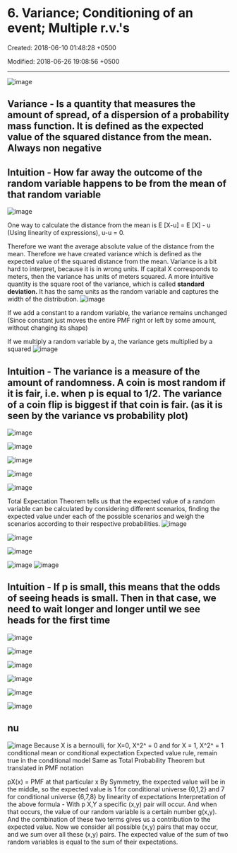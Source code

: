 # 6. Variance; Conditioning of an event; Multiple r.v.'s

Created: 2018-06-10 01:48:28 +0500

Modified: 2018-06-26 19:08:56 +0500

---

![image](media/Intro-Syllabus_6.-Variance;-Conditioning-of-an-event;-Multiple-r.v.'s-image1.png)

## Variance - Is a quantity that measures the amount of spread, of a dispersion of a probability mass function. It is defined as the expected value of the squared distance from the mean. Always non negative

## Intuition - How far away the outcome of the random variable happens to be from the mean of that random variable

![image](media/Intro-Syllabus_6.-Variance;-Conditioning-of-an-event;-Multiple-r.v.'s-image2.png)

One way to calculate the distance from the mean is E [X-u] = E [X] - u (Using linearity of expressions), u-u = 0.

Therefore we want the average absolute value of the distance from the mean. Therefore we have created variance which is defined as the expected value of the squared distance from the mean.
Variance is a bit hard to interpret, because it is in wrong units. If capital X corresponds to meters, then the variance has units of meters squared. A more intuitive quantity is the square root of the variance, which is called **standard deviation.** It has the same units as the random variable and captures the width of the distribution.
![image](media/Intro-Syllabus_6.-Variance;-Conditioning-of-an-event;-Multiple-r.v.'s-image3.png)

If we add a constant to a random variable, the variance remains unchanged (Since constant just moves the entire PMF right or left by some amount, without changing its shape)

If we multiply a random variable by a, the variance gets multiplied by a squared
![image](media/Intro-Syllabus_6.-Variance;-Conditioning-of-an-event;-Multiple-r.v.'s-image4.png)

## Intuition - The variance is a measure of the amount of randomness. A coin is most random if it is fair, i.e. when p is equal to 1/2. The variance of a coin flip is biggest if that coin is fair. (as it is seen by the variance vs probability plot)

![image](media/Intro-Syllabus_6.-Variance;-Conditioning-of-an-event;-Multiple-r.v.'s-image5.png)

![image](media/Intro-Syllabus_6.-Variance;-Conditioning-of-an-event;-Multiple-r.v.'s-image6.png)

![image](media/Intro-Syllabus_6.-Variance;-Conditioning-of-an-event;-Multiple-r.v.'s-image7.png)

![image](media/Intro-Syllabus_6.-Variance;-Conditioning-of-an-event;-Multiple-r.v.'s-image8.png)

![image](media/Intro-Syllabus_6.-Variance;-Conditioning-of-an-event;-Multiple-r.v.'s-image9.png)

Total Expectation Theorem tells us that the expected value of a random variable can be calculated by considering different scenarios, finding the expected value under each of the possible scenarios and weigh the scenarios according to their respective probabilities.
![image](media/Intro-Syllabus_6.-Variance;-Conditioning-of-an-event;-Multiple-r.v.'s-image10.png)

![image](media/Intro-Syllabus_6.-Variance;-Conditioning-of-an-event;-Multiple-r.v.'s-image11.png)

![image](media/Intro-Syllabus_6.-Variance;-Conditioning-of-an-event;-Multiple-r.v.'s-image12.png)

![image](media/Intro-Syllabus_6.-Variance;-Conditioning-of-an-event;-Multiple-r.v.'s-image13.png)
![image](media/Intro-Syllabus_6.-Variance;-Conditioning-of-an-event;-Multiple-r.v.'s-image14.png)

## Intuition - If p is small, this means that the odds of seeing heads is small. Then in that case, we need to wait longer and longer until we see heads for the first time

![image](media/Intro-Syllabus_6.-Variance;-Conditioning-of-an-event;-Multiple-r.v.'s-image15.png)

![image](media/Intro-Syllabus_6.-Variance;-Conditioning-of-an-event;-Multiple-r.v.'s-image16.png)

![image](media/Intro-Syllabus_6.-Variance;-Conditioning-of-an-event;-Multiple-r.v.'s-image17.png)

![image](media/Intro-Syllabus_6.-Variance;-Conditioning-of-an-event;-Multiple-r.v.'s-image18.png)

![image](media/Intro-Syllabus_6.-Variance;-Conditioning-of-an-event;-Multiple-r.v.'s-image19.png)

![image](media/Intro-Syllabus_6.-Variance;-Conditioning-of-an-event;-Multiple-r.v.'s-image20.png)

## nu

![image](media/Intro-Syllabus_6.-Variance;-Conditioning-of-an-event;-Multiple-r.v.'s-image21.png)
Because X is a bernoulli, for X=0, X^2^ = 0 and for X = 1, X^2^ = 1
conditional mean or conditional expectation
Expected value rule, remain true in the conditional model
Same as Total Probability Theorem but translated in PMF notation

pX(x) = PMF at that particular x
By Symmetry, the expected value will be in the middle, so the expected value is 1 for conditional universe {0,1,2} and 7 for conditional universe {6,7,8}
by linearity of expectations
Interpretation of the above formula - With p X,Y a specific (x,y) pair will occur. And when that occurs, the value of our random variable is a certain number g(x,y). And the combination of these two terms gives us a contribution to the expected value. Now we consider all possible (x,y) pairs that may occur, and we sum over all these (x,y) pairs.
The expected value of the sum of two random variables is equal to the sum of their expectations.
